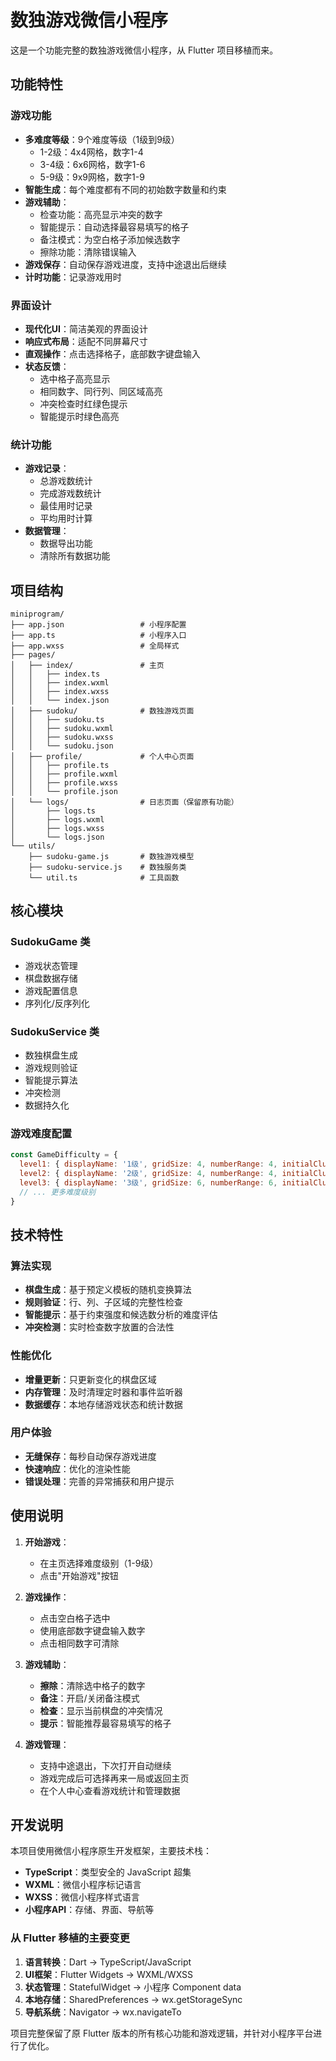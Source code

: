# 数独游戏微信小程序

这是一个功能完整的数独游戏微信小程序，从 Flutter 项目移植而来。

## 功能特性

### 游戏功能
- **多难度等级**：9个难度等级（1级到9级）
  - 1-2级：4x4网格，数字1-4
  - 3-4级：6x6网格，数字1-6  
  - 5-9级：9x9网格，数字1-9
- **智能生成**：每个难度都有不同的初始数字数量和约束
- **游戏辅助**：
  - 检查功能：高亮显示冲突的数字
  - 智能提示：自动选择最容易填写的格子
  - 备注模式：为空白格子添加候选数字
  - 擦除功能：清除错误输入
- **游戏保存**：自动保存游戏进度，支持中途退出后继续
- **计时功能**：记录游戏用时

### 界面设计
- **现代化UI**：简洁美观的界面设计
- **响应式布局**：适配不同屏幕尺寸
- **直观操作**：点击选择格子，底部数字键盘输入
- **状态反馈**：
  - 选中格子高亮显示
  - 相同数字、同行列、同区域高亮
  - 冲突检查时红绿色提示
  - 智能提示时绿色高亮

### 统计功能
- **游戏记录**：
  - 总游戏数统计
  - 完成游戏数统计
  - 最佳用时记录
  - 平均用时计算
- **数据管理**：
  - 数据导出功能
  - 清除所有数据功能

## 项目结构

```
miniprogram/
├── app.json                 # 小程序配置
├── app.ts                   # 小程序入口
├── app.wxss                 # 全局样式
├── pages/
│   ├── index/               # 主页
│   │   ├── index.ts
│   │   ├── index.wxml
│   │   ├── index.wxss
│   │   └── index.json
│   ├── sudoku/              # 数独游戏页面
│   │   ├── sudoku.ts
│   │   ├── sudoku.wxml
│   │   ├── sudoku.wxss
│   │   └── sudoku.json
│   ├── profile/             # 个人中心页面
│   │   ├── profile.ts
│   │   ├── profile.wxml
│   │   ├── profile.wxss
│   │   └── profile.json
│   └── logs/                # 日志页面（保留原有功能）
│       ├── logs.ts
│       ├── logs.wxml
│       ├── logs.wxss
│       └── logs.json
└── utils/
    ├── sudoku-game.js       # 数独游戏模型
    ├── sudoku-service.js    # 数独服务类
    └── util.ts              # 工具函数
```

## 核心模块

### SudokuGame 类
- 游戏状态管理
- 棋盘数据存储
- 游戏配置信息
- 序列化/反序列化

### SudokuService 类
- 数独棋盘生成
- 游戏规则验证
- 智能提示算法
- 冲突检测
- 数据持久化

### 游戏难度配置
```javascript
const GameDifficulty = {
  level1: { displayName: '1级', gridSize: 4, numberRange: 4, initialClues: 8, checkLimit: 5, hintLimit: 3 },
  level2: { displayName: '2级', gridSize: 4, numberRange: 4, initialClues: 5, checkLimit: 5, hintLimit: 3 },
  level3: { displayName: '3级', gridSize: 6, numberRange: 6, initialClues: 16, checkLimit: 5, hintLimit: 3 },
  // ... 更多难度级别
}
```

## 技术特性

### 算法实现
- **棋盘生成**：基于预定义模板的随机变换算法
- **规则验证**：行、列、子区域的完整性检查
- **智能提示**：基于约束强度和候选数分析的难度评估
- **冲突检测**：实时检查数字放置的合法性

### 性能优化
- **增量更新**：只更新变化的棋盘区域
- **内存管理**：及时清理定时器和事件监听器
- **数据缓存**：本地存储游戏状态和统计数据

### 用户体验
- **无缝保存**：每秒自动保存游戏进度
- **快速响应**：优化的渲染性能
- **错误处理**：完善的异常捕获和用户提示

## 使用说明

1. **开始游戏**：
   - 在主页选择难度级别（1-9级）
   - 点击"开始游戏"按钮

2. **游戏操作**：
   - 点击空白格子选中
   - 使用底部数字键盘输入数字
   - 点击相同数字可清除

3. **游戏辅助**：
   - **擦除**：清除选中格子的数字
   - **备注**：开启/关闭备注模式
   - **检查**：显示当前棋盘的冲突情况
   - **提示**：智能推荐最容易填写的格子

4. **游戏管理**：
   - 支持中途退出，下次打开自动继续
   - 游戏完成后可选择再来一局或返回主页
   - 在个人中心查看游戏统计和管理数据

## 开发说明

本项目使用微信小程序原生开发框架，主要技术栈：
- **TypeScript**：类型安全的 JavaScript 超集
- **WXML**：微信小程序标记语言
- **WXSS**：微信小程序样式语言
- **小程序API**：存储、界面、导航等

### 从 Flutter 移植的主要变更
1. **语言转换**：Dart → TypeScript/JavaScript
2. **UI框架**：Flutter Widgets → WXML/WXSS
3. **状态管理**：StatefulWidget → 小程序 Component data
4. **本地存储**：SharedPreferences → wx.getStorageSync
5. **导航系统**：Navigator → wx.navigateTo

项目完整保留了原 Flutter 版本的所有核心功能和游戏逻辑，并针对小程序平台进行了优化。